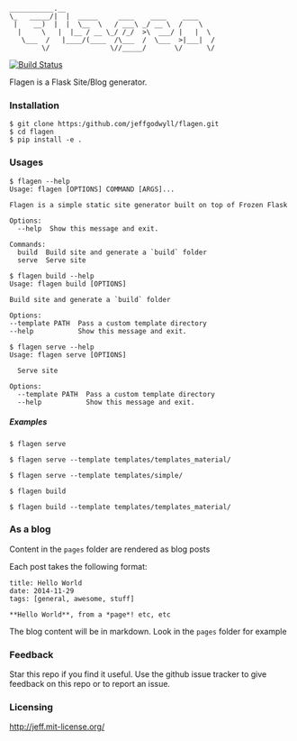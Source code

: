 ```
___________.__                                   
\_   _____/|  |  _____     ____    ____    ____  
 |    __)  |  |  \__  \   / ___\ _/ __ \  /    \ 
  |     \   |  |__ / __ \_/ /_/  >\  ___/ |   |  \
   \___  /   |____/(____  /\___  /  \___  >|___|  /
        \/               \//_____/       \/      \/ 
```
[![Build
Status](https://travis-ci.org/jeffgodwyll/flagen.svg?branch=master)](https://travis-ci.org/jeffgodwyll/flagen)

Flagen is a Flask Site/Blog generator.

### Installation
    $ git clone https:/github.com/jeffgodwyll/flagen.git
    $ cd flagen
    $ pip install -e .

### Usages
    $ flagen --help
    Usage: flagen [OPTIONS] COMMAND [ARGS]...

    Flagen is a simple static site generator built on top of Frozen Flask

    Options:
      --help  Show this message and exit.

    Commands:
      build  Build site and generate a `build` folder
      serve  Serve site

    $ flagen build --help
    Usage: flagen build [OPTIONS]

    Build site and generate a `build` folder

    Options:
    --template PATH  Pass a custom template directory
    --help           Show this message and exit.

    $ flagen serve --help
    Usage: flagen serve [OPTIONS]

      Serve site

    Options:
      --template PATH  Pass a custom template directory
      --help           Show this message and exit.

##### Examples
    $ flagen serve

    $ flagen serve --template templates/templates_material/ 
     
    $ flagen serve --template templates/simple/

    $ flagen build 

    $ flagen build --template templates/templates_material/

### As a blog

Content in the `pages` folder are rendered as blog posts

Each post takes the following format:
    
    title: Hello World
    date: 2014-11-29
    tags: [general, awesome, stuff]

    **Hello World**, from a *page*! etc, etc

The blog content will be in markdown. Look in the `pages` folder for example

### Feedback

Star this repo if you find it useful. Use the github issue tracker to give
feedback on this repo or to report an issue.

### Licensing

http://jeff.mit-license.org/
